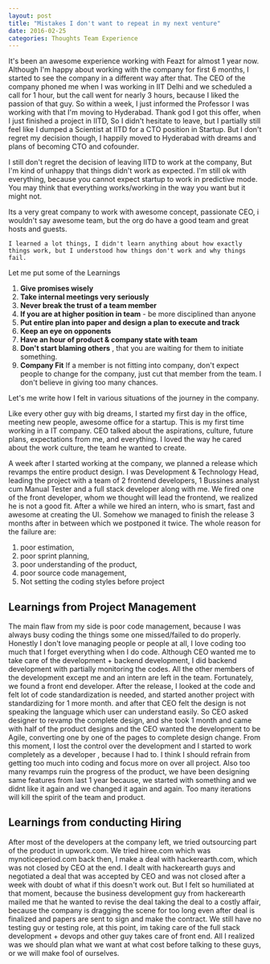 ```yaml
---
layout: post
title: "Mistakes I don't want to repeat in my next venture"
date: 2016-02-25
categories: Thoughts Team Experience
---
```


It's been an awesome experience working with Feazt for almost 1 year now. Although I'm happy about working with the company for first 6 months, I started to see the company in a different way after that. The CEO of the company phoned me when I was working in IIT Delhi and we scheduled a call for 1 hour, but the call went for nearly 3 hours, because I liked the passion of that guy. So within a week, I just informed the Professor I was working with that I'm moving to Hyderabad. Thank god I got this offer, when I just finished a project in IITD, So I didn't hesitate to leave, but I partially still feel like I dumped a Scientist at IITD for a CTO position in Startup. But I don't regret my decision though, I happily moved to Hyderabad with dreams and plans of becoming CTO and cofounder.

I still don't regret the decision of leaving IITD to work at the company, But I'm kind of unhappy that things didn't work as expected. I'm still ok with everything, because you cannot expect startup to work in predictive mode. You may think that everything works/working in the way you want but it might not.

Its a very great company to work with awesome concept, passionate CEO, i wouldn't say awesome team, but the org do have a good team and great hosts and guests.

```
I learned a lot things, I didn't learn anything about how exactly things work, but I understood how things don't work and why things fail.
```


Let me put some of the Learnings

1. **Give promises wisely**  
2. **Take internal meetings very seriously**
2. **Never break the trust of a team member**
3. **If you are at higher position in team** - be more disciplined than anyone
4. **Put entire plan into paper and design a plan to execute and track**
5. **Keep an eye on opponents**
6. **Have an hour of product & company state with team**
4. **Don't start blaming others** , that you are waiting for them to initiate something.
5. **Company Fit** If a member is not fitting into company, don't expect people to change for the company, just cut that member from the team. I don't believe in giving too many chances.


Let's me write how I felt in various situations of the journey in the company.

Like every other guy with big dreams, I started my first day in the office, meeting new people, awesome office for a startup. This is my first time working in a IT company. CEO talked about the aspirations, culture, future plans, expectations from me, and everything. I loved the way he cared about the work culture, the team he wanted to create.

A week after I started working at the company, we planned a release which revamps the entire product design. I was Development & Technology Head, leading the project with a team of 2 frontend developers, 1 Bussines analyst cum Manual Tester and a full stack developer along with me. We fired one of the front developer, whom we thought will lead the frontend, we realized he is not a good fit. After a while we hired an intern, who is smart, fast and awesome at creating the UI. Somehow we managed to finish the release 3 months after in between which we postponed it twice. The whole reason for the failure are:

1. poor estimation,
2. poor sprint planning,
3. poor understanding of the product,
4. poor source code management,
5. Not setting the coding styles before project

## Learnings from Project Management

The main flaw from my side is poor code management, because I was always busy coding the things some one missed/failed to do properly. Honestly I don't love managing people or people at all, I love coding too much that I forget everything when I do code. Although CEO wanted me to take care of the development + backend development, I did backend development with partially monitoring the codes. All the other members of the development except me and an intern are left in the team. Fortunately, we found a front end developer.  After the release, I looked at the code and felt lot of code standardization is needed, and started another project with standardizing for 1 more month. and after that CEO felt the design is not speaking the language which user can understand easily. So CEO asked designer to revamp the complete design, and she took 1 month and came with half of the product designs and the CEO wanted the development to be Agile, converting one by one of the pages to complete design change. From this moment, I lost the control over the development and I started to work completely as a developer , because I had to. I think I should refrain from getting too much into coding and focus more on over all project. Also too many revamps ruin the progress of the product, we have been designing same features from last 1 year because,  we started with something and we didnt like it again and we changed it again and again. Too many iterations will kill the spirit of the team and product.

## Learnings from conducting Hiring

After most of the developers at the company left, we tried outsourcing part of the product in upwork.com. We tried hiree.com which was mynoticeperiod.com back then, I make a deal with hackerearth.com, which was not closed by CEO at the end. I dealt with hackerearth guys and negotiated a deal that was accepted by CEO and was not closed after a week with doubt of what if this doesn't work out. But I felt so humiliated at that moment, because the business development guy from hackerearth mailed me that he wanted to revise the deal taking the deal to a costly affair, because the company is dragging the scene for too long even after deal is finalized and papers are sent to sign and make the contract. We still have no testing guy or testing role, at this point, im taking care of the full stack development + devops and other guy takes care of front end. All I realized was we should plan what we want at what cost before talking to these guys, or we will make fool of ourselves.
